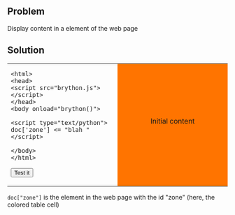 Problem
-------

Display content in a element of the web page


Solution
--------

<table width="100%">
<tr>
<td style="width:50%;">

    <html>
    <head>
    <script src="brython.js"></script>
    </head>
    <body onload="brython()">
    
    <script type="text/python">
    doc['zone'] <= "blah "
    </script>
    
    </body>
    </html>

<button onclick="fill_zone()">Test it</button>
</td>
<td id="zone" style="background-color:#FF7400;text-align:center;">Initial content<p>
</td>
</tr>
</table>

<script type="text/python3">
def fill_zone():
    doc["zone"] <= "blah "
</script>

`doc["zone"]` is the element in the web page with the id "zone" (here, the colored table cell)

